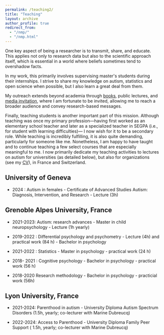 ```yaml
---
permalink: /teaching2/
title: "Teaching"
layout: archive
author_profile: true
redirect_from: 
  - "/nmp/"
  - "/nmp.html"
---
```



One key aspect of being a researcher is to transmit, share, and educate. 
This applies not only to research data but also to the scientific approach itself, which is essential in a world where beliefs sometimes tend to overshadow facts.  

In my work, this primarily involves supervising master's students during their internships. 
I strive to share my knowledge on autism, statistics and open science when possible, but I also learn a great deal from them.  

My outreach extends beyond academia through <a href="/books/">books</a>, public lectures, and <a href= "/portfolio/">media invitation</a>, where I am fortunate to be invited, allowing me to reach a broader audience and convey research-based messages.  

Finally, teaching students is another important part of this mission. Although teaching was once my primary profession—having first worked as an elementary school teacher and later as a specialized teacher in SEGPA (i.e., for student with learning difficulties)— I now wish for it to be a secondary role. 
While teaching is incredibly fulfilling, it is also quite demanding, particularly for someone like me. 
Nonetheless, I am happy to have taught and to continue teaching a few select courses that are especially meaningful to me. 
I now primarily dedicate my teaching activities to lectures on autism for universities (as detailed below), but also for organizations (see my <a href="/CV/">CV</a>), in France and Switzerland.

## University of Geneva

- 2024 : Autism in females - Certificate of Advanced Studies Autism: Diagnosis, Intervention, and Research - Lecture (3h)

## Grenoble Alpes University, France

- 2021-2023: Autism: research advances - Master in child neuropsychology - Lecture (1h yearly)

- 2019-2022 : Differential psychology and psychometry - Lecture (4h) and practical work (84 h) - Bachelor in psychology 

- 2021-2022 : Statistics - Master in psychology - practical work (24 h)

- 2018- 2021 : Cognitive psychology - Bachelor in psychology - practical work (56 h)

- 2018-2020 Research methodology - Bachelor in psychology - practicial work (56h)

## Lyon University, France

- 2021-2024: Parenthood in autism - University Diploma Autism Spectrum Disorders (1.5h, yearly; co-lecturer with Marine Dubreucq)

- 2022-2024: Access to Parenthood - University Diploma Family Peer Support ( 1.5h, yearly; co-lecturer with Marine Dubreucq)


